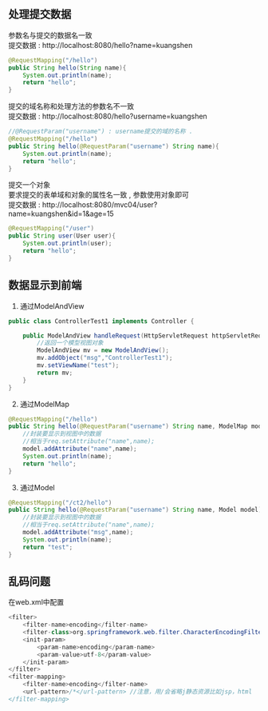 ## 处理提交数据
参数名与提交的数据名一致<br>
提交数据 : http://localhost:8080/hello?name=kuangshen
```java
@RequestMapping("/hello")
public String hello(String name){
    System.out.println(name);
    return "hello";
}
```
提交的域名称和处理方法的参数名不一致<br>
提交数据 : http://localhost:8080/hello?username=kuangshen
```java
//@RequestParam("username") : username提交的域的名称 .
@RequestMapping("/hello")
public String hello(@RequestParam("username") String name){
    System.out.println(name);
    return "hello";
}
```
提交一个对象<br>
要求提交的表单域和对象的属性名一致 , 参数使用对象即可<br>
提交数据 : http://localhost:8080/mvc04/user?name=kuangshen&id=1&age=15
```java
@RequestMapping("/user")
public String user(User user){
    System.out.println(user);
    return "hello";
}
```
## 数据显示到前端
1. 通过ModelAndView
```java
public class ControllerTest1 implements Controller {

    public ModelAndView handleRequest(HttpServletRequest httpServletRequest, HttpServletResponse httpServletResponse) throws Exception {
        //返回一个模型视图对象
        ModelAndView mv = new ModelAndView();
        mv.addObject("msg","ControllerTest1");
        mv.setViewName("test");
        return mv;
    }
}
```
2. 通过ModelMap
```java
@RequestMapping("/hello")
public String hello(@RequestParam("username") String name, ModelMap model){
    //封装要显示到视图中的数据
    //相当于req.setAttribute("name",name);
    model.addAttribute("name",name);
    System.out.println(name);
    return "hello";
}
```
3. 通过Model
```java
@RequestMapping("/ct2/hello")
public String hello(@RequestParam("username") String name, Model model){
    //封装要显示到视图中的数据
    //相当于req.setAttribute("name",name);
    model.addAttribute("msg",name);
    System.out.println(name);
    return "test";
}
```

## 乱码问题
在web.xml中配置
```java
<filter>
    <filter-name>encoding</filter-name>
    <filter-class>org.springframework.web.filter.CharacterEncodingFilter</filter-class>
    <init-param>
        <param-name>encoding</param-name>
        <param-value>utf-8</param-value>
    </init-param>
</filter>
<filter-mapping>
    <filter-name>encoding</filter-name>
    <url-pattern>/*</url-pattern> //注意，用/会省略j静态资源比如jsp，html
</filter-mapping>
```
